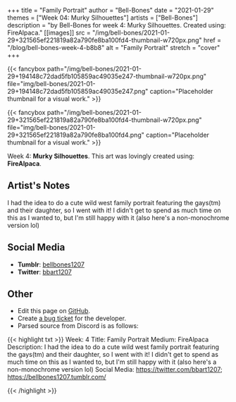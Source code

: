 +++
title =       "Family Portrait"
author =      "Bell-Bones"
date =        "2021-01-29"
themes =      ["Week 04: Murky Silhouettes"]
artists =     ["Bell-Bones"]
description = "by Bell-Bones for week 4: Murky Silhouettes. Created using: FireAlpaca."
[[images]]
              src = "/img/bell-bones/2021-01-29+321565ef221819a82a790fe8ba100fd4-thumbnail-w720px.png"
              href = "/blog/bell-bones-week-4-b8b8"
              alt = "Family Portrait"
              stretch = "cover"
+++


{{< fancybox path="/img/bell-bones/2021-01-29+194148c72dad5fb105859ac49035e247-thumbnail-w720px.png" file="img/bell-bones/2021-01-29+194148c72dad5fb105859ac49035e247.png" caption="Placeholder thumbnail for a visual work." >}}

{{< fancybox path="/img/bell-bones/2021-01-29+321565ef221819a82a790fe8ba100fd4-thumbnail-w720px.png" file="img/bell-bones/2021-01-29+321565ef221819a82a790fe8ba100fd4.png" caption="Placeholder thumbnail for a visual work." >}}


Week 4: **Murky Silhouettes**. This art was lovingly created using: **FireAlpaca**.

## Artist's Notes

I had the idea to do a cute wild west family portrait featuring the gays(tm) and their daughter, so I went with it! I didn't get to spend as much time on this as I wanted to, but I'm still happy with it (also here's a non-monochrome version lol)

## Social Media

- **Tumblr**: <a href='https://bellbones1207.tumblr.com' target='_blank'>bellbones1207</a>
- **Twitter**: <a href='https://twitter.com/bbart1207' target='_blank'>bbart1207</a>

## Other

- Edit this page on [GitHub](https://github.com/teaminkling/web-refresh/edit/main/content/blog/bell-bones-week-4-b8b8.md).
- Create [a bug ticket](https://github.com/teaminkling/web-refresh/issues/new?assignees=&labels=bug&template=problem-report.md&title=) for the developer.
- Parsed source from Discord is as follows:

{{< highlight txt >}}
Week: 4
Title: Family Portrait
Medium: FireAlpaca
Description: I had the idea to do a cute wild west family portrait featuring the gays(tm) and their daughter, so I went with it! I didn't get to spend as much time on this as I wanted to, but I'm still happy with it (also here's a non-monochrome version lol)
Social Media: https://twitter.com/bbart1207; https://bellbones1207.tumblr.com/


{{< /highlight >}}